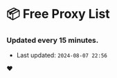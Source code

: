 # :package: Free Proxy List
### Updated every 15 minutes.

- Last updated: `2024-08-07 22:56`

:heart:
